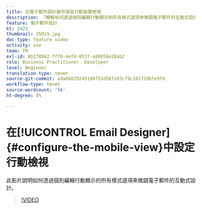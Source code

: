 ```yaml
---
title: 在電子郵件設計器中設定行動裝置檢視
description: 「瞭解如何透過個別編輯行動顯示的所有樣式選項來微調電子郵件的互動式設計。」
feature: 電子郵件設計
kt: 2423
thumbnail: 25919.jpg
doc-type: feature video
activity: use
team: TM
exl-id: 6b1f8b62-fff0-4ef4-8537-a88658e28ab2
role: Business Practitioner, Developer
level: Beginner
translation-type: tm+mt
source-git-commit: ada0b029245190f53d58fa93c79c161719bfe9fd
workflow-type: tm+mt
source-wordcount: '56'
ht-degree: 0%

---
```


# 在[!UICONTROL Email Designer] {#configure-the-mobile-view}中設定行動檢視

此影片說明如何透過個別編輯行動顯示的所有樣式選項來微調電子郵件的互動式設計。

>[!VIDEO](https://video.tv.adobe.com/v/25919?quality=12)
